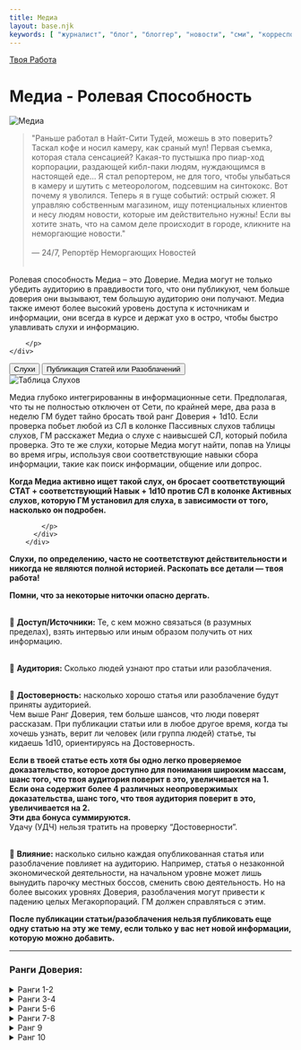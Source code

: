 ```yaml
---
title: Медиа
layout: base.njk
keywords: [ "журналист", "блог", "блоггер", "новости", "сми", "корреспондент" ]
---
```

<a href="{{ '/job/' | url }}" class="return-link">Твоя Работа</a>
# Медиа - Ролевая Способность

<div class="image-container image-left">
    <img src="{{ '/images/content/job/media/media-art.png' | url }}" alt="Медиа">
    <div class="text">
        <p>

>"Раньше работал в Найт-Сити Тудей, можешь в это поверить? Таскал кофе и носил камеру,
как сраный мул! Первая съемка, которая стала сенсацией? Какая-то пустышка про
пиар-ход корпорации, раздающей кибл-паки людям, нуждающимся в настоящей еде... Я
стал репортером, не для того, чтобы улыбаться в камеру и шутить с метеорологом,
подсевшим на синтококс. Вот почему я уволился. Теперь я в гуще событий: острый сюжет.
Я управляю собственным магазином, ищу потенциальных клиентов и несу людям
новости, которые им действительно нужны! Если вы хотите знать, что на самом деле
происходит в городе, кликните на неморгающие новости."<br><br>
> — 24/7, Репортёр Неморгающих Новостей<br><br>

Ролевая способность Медиа – это Доверие. Медиа могут не только убедить аудиторию в правдивости того, что они публикуют,
чем больше доверия они вызывают, тем большую аудиторию они получают.
Медиа также имеют более высокий уровень доступа к источникам и информации, они
всегда в курсе и держат ухо в остро, чтобы быстро улавливать слухи и информацию.

        </p>
    </div>

</div>

<div class="tab-buttons">
  <button class="tab-button active" data-tab="skill1">Слухи</button>
  <button class="tab-button" data-tab="skill2">Публикация Статей или Разоблачений</button>
</div>

<div class="tab-content active" id="skill1">
        <div class="image-container image-left">
          <img src="{{ '/images/content/job/media/media-table.png' | url }}" alt="Таблица Слухов">
          <div class="text">
            <p>
                
Медиа глубоко интегрированны в информационные сети. Предполагая, что ты не полностью отключен от Сети, по крайней мере,
два раза в неделю ГМ будет тайно бросать твой ранг Доверия + 1d10.
Если проверка побьет любой из СЛ в колонке Пассивных слухов таблицы слухов, ГМ расскажет Медиа о слухе с наивысшей СЛ,
который побила проверка. Это те же слухи, которые Медиа могут найти, попав на Улицы во время игры,
используя свои соответствующие навыки сбора информации, такие как поиск информации, общение
или допрос.<br>

**Когда Медиа активно ищет такой слух, он бросает соответствующий СТАТ + соответствующий Навык + 1d10
против СЛ в колонке Активных слухов, которую ГМ установил для слуха, в зависимости от того, насколько он подробен.**

            </p>
          </div>
        </div>

**Слухи, по определению, часто не соответствуют действительности и никогда не являются полной историей.
Раскопать все детали — твоя работа!**<br>

**Помни, что за некоторые ниточки опасно дергать.**

</div>

<div class="tab-content" id="skill2">

<br>🔴 **Доступ/Источники:** Те, с кем можно связаться (в разумных пределах), взять интервью или иным образом получить от них информацию.<br><br>

🔴 **Аудитория:** Сколько людей узнают про статьи или разоблачения.<br><br>

🔴 **Достоверность:** насколько хорошо статья или разоблачение будут приняты аудиторией.<br>
Чем выше Ранг Доверия, тем больше шансов, что люди поверят рассказам.
При публикации статьи или в любое другое время, когда ты хочешь узнать, верит ли человек
(или группа людей) статье, ты кидаешь 1d10, ориентируясь на Достоверность.<br>

**Если в твоей статье есть хотя бы одно легко проверяемое доказательство, которое доступно для понимания широким массам,
шанс того, что твоя аудитория поверит в это, увеличивается на 1.<br>
Если она содержит более 4 различных неопровержимых доказательства, шанс того, что твоя аудитория поверит в это, увеличивается на 2.<br>
Эти два бонуса суммируются.**<br>
Удачу (УДЧ) нельзя тратить на проверку “Достоверности”.<br><br>

🔴 **Влияние:** насколько сильно каждая опубликованная статья или разоблачение повлияет на аудиторию. Например,
статья о незаконной экономической деятельности, на начальном уровне может лишь вынудить парочку местных
боссов, сменить свою деятельность. Но на более высоких уровнях Доверия, разоблачения могут привести к
падению целых Мегакорпораций. ГМ должен справляться с этим.<br>

**После публикации статьи/разоблачения нельзя публиковать еще одну статью на эту же тему,
если только у вас нет новой информации, которую можно добавить.**

---

### Ранги Доверия:

<details class="sidebar-group" close>
    <summary>Ранги 1-2</summary>

🔴 **Доступ / Источники:** Местный босс, главарь банды, лидер местного квартала.<br><br>

🔴 **Аудитория:** Ближайшие соседи.<br><br>

🔴 **Достоверность:** Вероятность 2 из 10, что аудитория купится на это.<br><br>

🔴 **Влияние:** В результате статьи/разоблачения происходят небольшие, постепенные изменения. Мелкие хулиганы напуганы и могут слегка изменить свои действия.

</details>

<details class="sidebar-group" close>
    <summary>Ранги 3-4</summary>

🔴 **Доступ / Источники:** Босс городской банды, мелкий политик, управляющий менеджер Корпорации, хорошо
известный человек в местных окрестностях.<br><br>

🔴 **Аудитория:** Ты известен, как автор статей в местных Скримлистах или в ДатаПуле.<br><br>

🔴 **Достоверность:** Вероятность 3 из 10, что аудитория купится на это.<br><br>

🔴 **Влияние:** В результате статьи/разоблачения происходит конкретный эффект. Местные мелкие хулиганы арестованы или лишены власти, правосудие восторжествовало.

</details>

<details class="sidebar-group" close>
    <summary>Ранги 5-6</summary>

🔴 **Доступ / Источники:** Ключевая фигура в городе, городской чиновник, местная знаменитость.<br><br>

🔴 **Аудитория:** Твои статьи расходятся по всему городу. У тебя есть рубрики в местных Скримлистах или на ТВ.<br><br>

🔴 **Достоверность:** Вероятность 4 из 10, что аудитория купится на это.<br><br>

🔴 **Влияние:** В результате статьи/разоблачения меняется ситуация в городе. Негодяи более высокого уровня могут быть посажены в тюрьму или лишены власти. Возможно, даже будут приняты местные законы.

</details>

<details class="sidebar-group" close>
    <summary>Ранги 7-8</summary>

🔴 **Доступ / Источники:** Президент местной Корпорации, мэр или городской управляющий, городская знаменитость.<br><br>

🔴 **Аудитория:** Твои статьи расходятся по всему штату. Ты сам по себе уже, в каком то роде, знаменитость.<br><br>

🔴 **Достоверность:** Вероятность 5 из 10, что аудитория купится на это.<br><br>

🔴 **Влияние:** В результате статьи/разоблачения может поменяться ситуация в нескольких городах.
Корпорации среднего уровня или “невысокое” правительство могут быть лишены власти.
Возможно, даже будут приняты законы, в нескольких городах.

</details>

<details class="sidebar-group" close>
    <summary>Ранг 9</summary>

🔴 **Доступ / Источники:** Глава регионального подразделения Корпорации, государственный политик, известная знаменитость.<br><br>

🔴 **Аудитория:** Ты многим известен по всей стране, но не всем. Если тебя кто-то увидит, скорей всего об этом расскажут в местных новостях.<br><br>

🔴 **Достоверность:** Вероятность 6 из 10, что аудитория купится на это.<br><br>

🔴 **Влияние:** В результате статьи/разоблачения может поменяться ситуация по всей стране.
Можно свергнуть большие корпорации или местное правительство. Возможно, даже будут приняты законы, по всей стране.

</details>

<details class="sidebar-group" close>
    <summary>Ранг 10</summary>

🔴 **Доступ / Источники:** Крупный мировой лидер, глава крупной Корпорации, всемирно известная знаменитость.<br><br>

🔴 **Аудитория:** Ты известен на весь мир. Люди просят у тебя автограф, а высокопоставленные лица используют тебя для слива важной информации.<br><br>

🔴 **Достоверность:** Вероятность 7 из 10, что аудитория купится на это.<br><br>

🔴 **Влияние:** В результате статьи/разоблачения может поменяется ситуация во всём мире.
Мегакорпорации и могущественные правительства могут рухнуть или быть свергнуты.
Могут быть установлены международные законы. Изменения могут затронуть миллионы людей.

</details>

</div>
